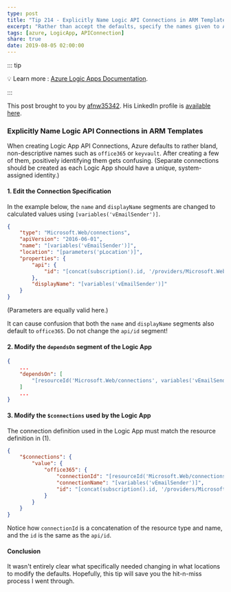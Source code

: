 ```yaml
---
type: post
title: "Tip 214 - Explicitly Name Logic API Connections in ARM Templates"
excerpt: "Rather than accept the defaults, specify the names given to API Connections"
tags: [azure, LogicApp, APIConnection]
share: true
date: 2019-08-05 02:00:00
---
```


::: tip

:bulb: Learn more : [Azure Logic Apps Documentation](https://docs.microsoft.com/azure/logic-apps/?WT.mc_id=docs-azuredevtips-azureappsdev).

:::

This post brought to you by [afnw35342](https://twitter.com/afnw35342). His LinkedIn profile is [available here](https://www.linkedin.com/in/alexfleming-solutionarchitect/).


### Explicitly Name Logic API Connections in ARM Templates

When creating Logic App API Connections, Azure defaults to rather bland, non-descriptive names such as `office365` or `keyvault`. After creating a few of them, positively identifying them gets confusing. (Separate connections should be created as each Logic App should have a unique, system-assigned identity.)

#### 1. Edit the Connection Specification

In the example below, the `name` and `displayName` segments are changed to calculated values using `[variables('vEmailSender')]`.

``` JSON
{
    "type": "Microsoft.Web/connections",
    "apiVersion": "2016-06-01",
    "name": "[variables('vEmailSender')]",
    "location": "[parameters('pLocation')]",
    "properties": {
        "api": {
            "id": "[concat(subscription().id, '/providers/Microsoft.Web/locations/', parameters('pLocation'), '/managedApis/office365')]"
        },
        "displayName": "[variables('vEmailSender')]"
    }
}
```

(Parameters are equally valid here.)

It can cause confusion that both the `name` and `displayName` segments also default to `office365`. Do not change the `api/id` segment!

#### 2. Modify the `dependsOn` segment of the Logic App

``` JSON
{
    ...
    "dependsOn": [
        "[resourceId('Microsoft.Web/connections', variables('vEmailSender'))]"
    ]
    ...
}
```

#### 3. Modify the `$connections` used by the Logic App

The connection definition used in the Logic App must match the resource definition in (1).

``` JSON
{
    "$connections": {
        "value": {
            "office365": {
                "connectionId": "[resourceId('Microsoft.Web/connections', variables('vEmailSender'))]",
                "connectionName": "[variables('vEmailSender')]",
                "id": "[concat(subscription().id, '/providers/Microsoft.Web/locations/',parameters('pLocation'),'/managedApis/office365')]"
            }
        }
    }
}
```

Notice how `connectionId` is a concatenation of the resource type and name, and the `id` is the same as the `api/id`.

#### Conclusion

It wasn't entirely clear what specifically needed changing in what locations to modify the defaults. Hopefully, this tip will save you the hit-n-miss process I went through.